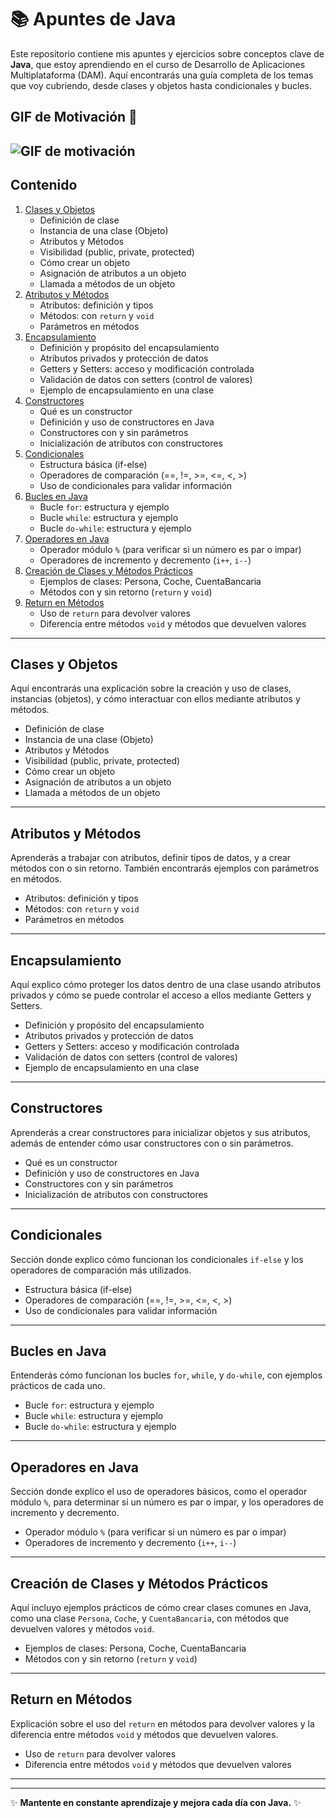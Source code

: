 # 📚 Apuntes de Java

Este repositorio contiene mis apuntes y ejercicios sobre conceptos clave de **Java**, que estoy aprendiendo en el curso de Desarrollo de Aplicaciones Multiplataforma (DAM). Aquí encontrarás una guía completa de los temas que voy cubriendo, desde clases y objetos hasta condicionales y bucles.

## GIF de Motivación 💪

![GIF de motivación](https://media.giphy.com/media/f9k1tV7HyORcngKF8v/giphy.gif)
---

## Contenido

1. [Clases y Objetos](./Apuntes/Clases%20y%20Objetos.md)
   - Definición de clase
   - Instancia de una clase (Objeto)
   - Atributos y Métodos
   - Visibilidad (public, private, protected)
   - Cómo crear un objeto
   - Asignación de atributos a un objeto
   - Llamada a métodos de un objeto
2. [Atributos y Métodos](./Apuntes/Clases%20y%20Condicionales.md)
   - Atributos: definición y tipos
   - Métodos: con `return` y `void`
   - Parámetros en métodos
3. [Encapsulamiento](./Apuntes/Clases%20y%20Objetos.md)
   - Definición y propósito del encapsulamiento
   - Atributos privados y protección de datos
   - Getters y Setters: acceso y modificación controlada
   - Validación de datos con setters (control de valores)
   - Ejemplo de encapsulamiento en una clase
4. [Constructores](#constructores)
   - Qué es un constructor
   - Definición y uso de constructores en Java
   - Constructores con y sin parámetros
   - Inicialización de atributos con constructores
5. [Condicionales](./Apuntes/Clases%20y%20Condicionales.md)
   - Estructura básica (if-else)
   - Operadores de comparación (==, !=, >=, <=, <, >)
   - Uso de condicionales para validar información
6. [Bucles en Java](#bucles-en-java)
   - Bucle `for`: estructura y ejemplo
   - Bucle `while`: estructura y ejemplo
   - Bucle `do-while`: estructura y ejemplo
7. [Operadores en Java](#operadores-en-java)
   - Operador módulo `%` (para verificar si un número es par o impar)
   - Operadores de incremento y decremento (`i++`, `i--`)
8. [Creación de Clases y Métodos Prácticos](#creación-de-clases-y-métodos-prácticos)
   - Ejemplos de clases: Persona, Coche, CuentaBancaria
   - Métodos con y sin retorno (`return` y `void`)
9. [Return en Métodos](#return-en-métodos)
   - Uso de `return` para devolver valores
   - Diferencia entre métodos `void` y métodos que devuelven valores

---

## Clases y Objetos

Aquí encontrarás una explicación sobre la creación y uso de clases, instancias (objetos), y cómo interactuar con ellos mediante atributos y métodos.

- Definición de clase
- Instancia de una clase (Objeto)
- Atributos y Métodos
- Visibilidad (public, private, protected)
- Cómo crear un objeto
- Asignación de atributos a un objeto
- Llamada a métodos de un objeto

---

## Atributos y Métodos

Aprenderás a trabajar con atributos, definir tipos de datos, y a crear métodos con o sin retorno. También encontrarás ejemplos con parámetros en métodos.

- Atributos: definición y tipos
- Métodos: con `return` y `void`
- Parámetros en métodos

---

## Encapsulamiento

Aquí explico cómo proteger los datos dentro de una clase usando atributos privados y cómo se puede controlar el acceso a ellos mediante Getters y Setters.

- Definición y propósito del encapsulamiento
- Atributos privados y protección de datos
- Getters y Setters: acceso y modificación controlada
- Validación de datos con setters (control de valores)
- Ejemplo de encapsulamiento en una clase

---

## Constructores

Aprenderás a crear constructores para inicializar objetos y sus atributos, además de entender cómo usar constructores con o sin parámetros.

- Qué es un constructor
- Definición y uso de constructores en Java
- Constructores con y sin parámetros
- Inicialización de atributos con constructores

---

## Condicionales

Sección donde explico cómo funcionan los condicionales `if-else` y los operadores de comparación más utilizados.

- Estructura básica (if-else)
- Operadores de comparación (==, !=, >=, <=, <, >)
- Uso de condicionales para validar información

---

## Bucles en Java

Entenderás cómo funcionan los bucles `for`, `while`, y `do-while`, con ejemplos prácticos de cada uno.

- Bucle `for`: estructura y ejemplo
- Bucle `while`: estructura y ejemplo
- Bucle `do-while`: estructura y ejemplo

---

## Operadores en Java

Sección donde explico el uso de operadores básicos, como el operador módulo `%`, para determinar si un número es par o impar, y los operadores de incremento y decremento.

- Operador módulo `%` (para verificar si un número es par o impar)
- Operadores de incremento y decremento (`i++`, `i--`)

---

## Creación de Clases y Métodos Prácticos

Aquí incluyo ejemplos prácticos de cómo crear clases comunes en Java, como una clase `Persona`, `Coche`, y `CuentaBancaria`, con métodos que devuelven valores y métodos `void`.

- Ejemplos de clases: Persona, Coche, CuentaBancaria
- Métodos con y sin retorno (`return` y `void`)

---

## Return en Métodos

Explicación sobre el uso del `return` en métodos para devolver valores y la diferencia entre métodos `void` y métodos que devuelven valores.

- Uso de `return` para devolver valores
- Diferencia entre métodos `void` y métodos que devuelven valores

---



---

✨ **Mantente en constante aprendizaje y mejora cada día con Java.** ✨

